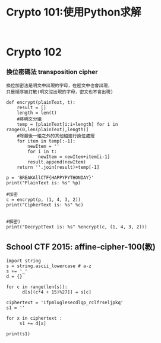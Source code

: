 # Crypto 101:使用Python求解
```

```

```

```

# Crypto 102

### 換位密碼法 transposition cipher
```
換位加密法是明文中出現的字母，在密文中也會出現，
只是順序被打散(明文沒出現的字母，密文也不會出現)
```

```
def encrypt(plainText, t):
    result = []
    length = len(t)
    #將明文分組
    temp = [plainText[i:i+length] for i in range(0,len(plainText),length)]
    #除最後一組之外的其他組進行換位處理
    for item in temp[:-1]:
        newItem = ''
        for i in t:
            newItem = newItem+item[i-1]
        result.append(newItem)
    return ''.join(result)+temp[-1]

p = 'BREAKAllCTF{HAPPYPYTHONDAY}'
print("PlainText is: %s" %p)

#加密
c = encrypt(p, (1, 4, 3, 2))
print("CipherText is: %s" %c)


#解密)
print("DecryptText is: %s" %encrypt(c, (1, 4, 3, 2)))
```
## School CTF 2015: affine-cipher-100(教)
```
import string 
s = string.ascii_lowercase # a-z 
s += '_' 
d = {} 

for c in range(len(s)): 
      d[s[(c*4 + 15)%27]] = s[c] 

ciphertext = 'ifpmluglesecdlqp_rclfrseljpkq' 
s1 = '' 

for x in ciphertext : 
     s1 += d[x] 

print(s1)
```

```

```
